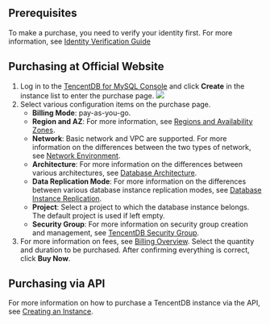 ## Prerequisites
To make a purchase, you need to verify your identity first. For more information, see [Identity Verification Guide](http://intl.cloud.tencent.com/document/product/378/3629)

## Purchasing at Official Website
1. Log in to the [TencentDB for MySQL Console](https://console.cloud.tencent.com/cdb) and click **Create** in the instance list to enter the purchase page.
 ![](https://main.qcloudimg.com/raw/8440c63d34e0cdbfec26348ee37f1f17.png)
2. Select various configuration items on the purchase page.
   - **Billing Mode**:  pay-as-you-go.
   - **Region and AZ**: For more information, see [Regions and Availability Zones](https://intl.cloud.tencent.com/document/product/236/8458).
   - **Network**: Basic network and VPC are supported. For more information on the differences between the two types of network, see [Network Environment](http://intl.cloud.tencent.com/document/product/213/5227).
   - **Architecture**: For more information on the differences between various architectures, see [Database Architecture](https://intl.cloud.tencent.com/document/product/236/17136).
   - **Data Replication Mode**: For more information on the differences between various database instance replication modes, see [Database Instance Replication](http://intl.cloud.tencent.com/document/product/236/7913).
   - **Project**: Select a project to which the database instance belongs. The default project is used if left empty.
   - **Security Group**: For more information on security group creation and management, see [TencentDB Security Group](https://intl.cloud.tencent.com/document/product/236/14470).
3. For more information on fees, see [Billing Overview](https://intl.cloud.tencent.com/document/product/236/18335). Select the quantity and duration to be purchased. After confirming everything is correct, click **Buy Now**.


## Purchasing via API
For more information on how to purchase a TencentDB instance via the API, see [Creating an Instance](http://intl.cloud.tencent.com/document/product/236/15871).

 
